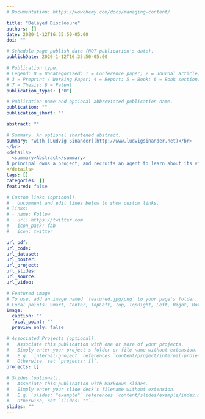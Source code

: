 ```yaml
---
# Documentation: https://wowchemy.com/docs/managing-content/

title: "Delayed Disclosure"
authors: []
date: 2020-1-12T16:35:50-05:00
doi: ""

# Schedule page publish date (NOT publication's date).
publishDate: 2020-1-12T16:35:50-05:00

# Publication type.
# Legend: 0 = Uncategorized; 1 = Conference paper; 2 = Journal article;
# 3 = Preprint / Working Paper; 4 = Report; 5 = Book; 6 = Book section;
# 7 = Thesis; 8 = Patent
publication_types: ["0"]

# Publication name and optional abbreviated publication name.
publication: ""
publication_short: ""

abstract: ""

# Summary. An optional shortened abstract.
summary: "with [Ludvig Sinander](http://www.ludvigsinander.net)</br>
</br>
<details>
  <summary>Abstract</summary>
A principal owns a project, and recruits an agent to learn about its viability. The agent’s participation over time is observable and costly. Learning is private, allowing the agent to delay the (verifiable) disclosure of any discoveries. The principal incentivises the agent by promising a (history-dependent and possibly random) share of any revenue generated. What is the optimal contract?"
</details>
tags: []
categories: []
featured: false

# Custom links (optional).
#   Uncomment and edit lines below to show custom links.
# links:
# - name: Follow
#   url: https://twitter.com
#   icon_pack: fab
#   icon: twitter

url_pdf:
url_code:
url_dataset:
url_poster:
url_project:
url_slides:
url_source:
url_video:

# Featured image
# To use, add an image named `featured.jpg/png` to your page's folder. 
# Focal points: Smart, Center, TopLeft, Top, TopRight, Left, Right, BottomLeft, Bottom, BottomRight.
image:
  caption: ""
  focal_point: ""
  preview_only: false

# Associated Projects (optional).
#   Associate this publication with one or more of your projects.
#   Simply enter your project's folder or file name without extension.
#   E.g. `internal-project` references `content/project/internal-project/index.md`.
#   Otherwise, set `projects: []`.
projects: []

# Slides (optional).
#   Associate this publication with Markdown slides.
#   Simply enter your slide deck's filename without extension.
#   E.g. `slides: "example"` references `content/slides/example/index.md`.
#   Otherwise, set `slides: ""`.
slides: ""
---
```

